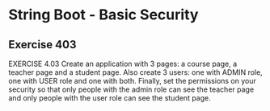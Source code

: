 # String Boot - Basic Security

Exercise 403
--------

EXERCISE 4.03
Create an application with 3 pages: a course page, a teacher page and a student page. 
Also create 3 users: one with ADMIN role, one with USER role and one with both. 
Finally, set the permissions on your security so that only people 
with the admin role can see the teacher page and only people 
with the user role can see the student page.